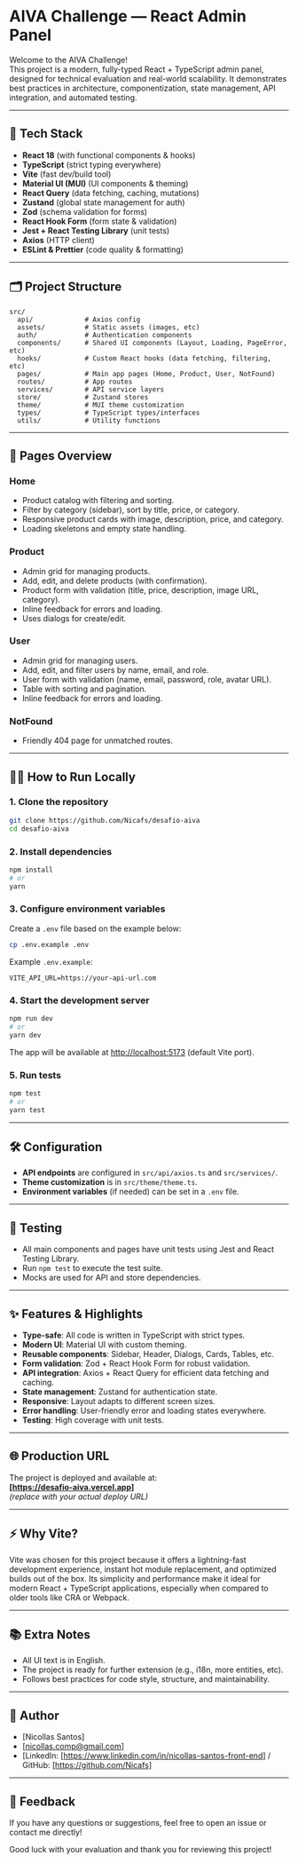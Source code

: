 # AIVA Challenge — React Admin Panel

Welcome to the AIVA Challenge!  
This project is a modern, fully-typed React + TypeScript admin panel, designed for technical evaluation and real-world scalability. It demonstrates best practices in architecture, componentization, state management, API integration, and automated testing.

---

## 🚀 **Tech Stack**

- **React 18** (with functional components & hooks)
- **TypeScript** (strict typing everywhere)
- **Vite** (fast dev/build tool)
- **Material UI (MUI)** (UI components & theming)
- **React Query** (data fetching, caching, mutations)
- **Zustand** (global state management for auth)
- **Zod** (schema validation for forms)
- **React Hook Form** (form state & validation)
- **Jest + React Testing Library** (unit tests)
- **Axios** (HTTP client)
- **ESLint & Prettier** (code quality & formatting)

---

## 🗂️ **Project Structure**

```
src/
  api/             # Axios config
  assets/          # Static assets (images, etc)
  auth/            # Authentication components
  components/      # Shared UI components (Layout, Loading, PageError, etc)
  hooks/           # Custom React hooks (data fetching, filtering, etc)
  pages/           # Main app pages (Home, Product, User, NotFound)
  routes/          # App routes
  services/        # API service layers
  store/           # Zustand stores
  theme/           # MUI theme customization
  types/           # TypeScript types/interfaces
  utils/           # Utility functions
```

---

## 📄 **Pages Overview**

### **Home**

- Product catalog with filtering and sorting.
- Filter by category (sidebar), sort by title, price, or category.
- Responsive product cards with image, description, price, and category.
- Loading skeletons and empty state handling.

### **Product**

- Admin grid for managing products.
- Add, edit, and delete products (with confirmation).
- Product form with validation (title, price, description, image URL, category).
- Inline feedback for errors and loading.
- Uses dialogs for create/edit.

### **User**

- Admin grid for managing users.
- Add, edit, and filter users by name, email, and role.
- User form with validation (name, email, password, role, avatar URL).
- Table with sorting and pagination.
- Inline feedback for errors and loading.

### **NotFound**

- Friendly 404 page for unmatched routes.

---

## 🧑‍💻 **How to Run Locally**

### **1. Clone the repository**

```sh
git clone https://github.com/Nicafs/desafio-aiva
cd desafio-aiva
```

### **2. Install dependencies**

```sh
npm install
# or
yarn
```

### **3. Configure environment variables**

Create a `.env` file based on the example below:

```sh
cp .env.example .env
```

Example `.env.example`:
```
VITE_API_URL=https://your-api-url.com
```

### **4. Start the development server**

```sh
npm run dev
# or
yarn dev
```

The app will be available at [http://localhost:5173](http://localhost:5173) (default Vite port).

### **5. Run tests**

```sh
npm test
# or
yarn test
```

---

## 🛠️ **Configuration**

- **API endpoints** are configured in `src/api/axios.ts` and `src/services/`.
- **Theme customization** is in `src/theme/theme.ts`.
- **Environment variables** (if needed) can be set in a `.env` file.

---

## 🧪 **Testing**

- All main components and pages have unit tests using Jest and React Testing Library.
- Run `npm test` to execute the test suite.
- Mocks are used for API and store dependencies.

---

## ✨ **Features & Highlights**

- **Type-safe**: All code is written in TypeScript with strict types.
- **Modern UI**: Material UI with custom theming.
- **Reusable components**: Sidebar, Header, Dialogs, Cards, Tables, etc.
- **Form validation**: Zod + React Hook Form for robust validation.
- **API integration**: Axios + React Query for efficient data fetching and caching.
- **State management**: Zustand for authentication state.
- **Responsive**: Layout adapts to different screen sizes.
- **Error handling**: User-friendly error and loading states everywhere.
- **Testing**: High coverage with unit tests.

---

## 🌐 **Production URL**

The project is deployed and available at:  
**[https://desafio-aiva.vercel.app]**  
_(replace with your actual deploy URL)_

---

## ⚡ **Why Vite?**

Vite was chosen for this project because it offers a lightning-fast development experience, instant hot module replacement, and optimized builds out of the box. Its simplicity and performance make it ideal for modern React + TypeScript applications, especially when compared to older tools like CRA or Webpack.

---

## 📚 **Extra Notes**

- All UI text is in English.
- The project is ready for further extension (e.g., i18n, more entities, etc).
- Follows best practices for code style, structure, and maintainability.

---

## 👤 **Author**

- [Nicollas Santos]
- [nicollas.comp@gmail.com]
- [LinkedIn: [https://www.linkedin.com/in/nicollas-santos-front-end] / GitHub: [https://github.com/Nicafs]

---

## 📢 **Feedback**

If you have any questions or suggestions, feel free to open an issue or contact me directly!

Good luck with your evaluation and thank you for reviewing this project!
